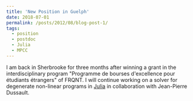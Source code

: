 ```yaml
---
title: 'New Position in Guelph'
date: 2018-07-01
permalink: /posts/2012/08/blog-post-1/
tags:
  - position
  - postdoc
  - Julia
  - MPCC
---
```


I am back in Sherbrooke for three months after winning a grant in the interdisciplinary program "Programme de bourses d'excellence pour étudiants étrangers" of FRQNT. I will continue working on a solver for degenerate non-linear programs in [Julia](https://julialang.org/) in collaboration with Jean-Pierre Dussault.
